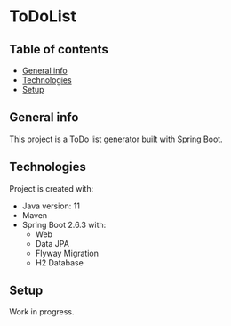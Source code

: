 # ToDoList
## Table of contents
* [General info](#general-info)
* [Technologies](#technologies)
* [Setup](#setup)

## General info
This project is a ToDo list generator built with Spring Boot.
	
## Technologies
Project is created with:
* Java version: 11
* Maven
* Spring Boot 2.6.3 with:
  * Web
  * Data JPA
  * Flyway Migration
  * H2 Database
	
## Setup
Work in progress.